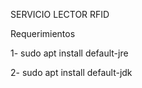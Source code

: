 SERVICIO LECTOR RFID

Requerimientos

1- sudo apt install default-jre

2- sudo apt install default-jdk


